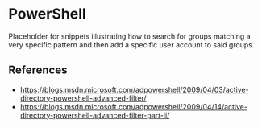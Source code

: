 # PowerShell

Placeholder for snippets illustrating how to search for groups matching
a very specific pattern and then add a specific user account to said groups.

## References

- https://blogs.msdn.microsoft.com/adpowershell/2009/04/03/active-directory-powershell-advanced-filter/
- https://blogs.msdn.microsoft.com/adpowershell/2009/04/14/active-directory-powershell-advanced-filter-part-ii/

